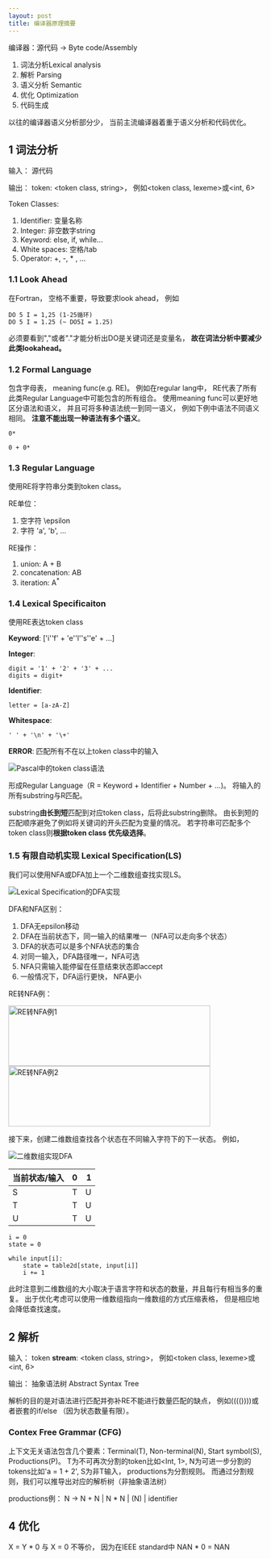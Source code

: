 ```yaml
---
layout: post
title: 编译器原理摘要
---
```

编译器：源代码 -> Byte code/Assembly

1. 词法分析Lexical analysis
2. 解析 Parsing
3. 语义分析 Semantic
4. 优化 Optimization
5. 代码生成

以往的编译器语义分析部分少， 当前主流编译器着重于语义分析和代码优化。

## 1 词法分析
输入： 源代码

输出： token: <token class, string>， 例如<token class, lexeme>或<int, 6>

Token Classes: 
1. Identifier: 变量名称
2. Integer: 非空数字string
3. Keyword: else, if, while...
4. White spaces: 空格/tab
5. Operator: +, -, * , ...

### 1.1 Look Ahead
在Fortran， 空格不重要，导致要求look ahead， 例如
```
DO 5 I = 1,25 (1-25循环)
DO 5 I = 1.25 (~ DO5I = 1.25)
```
必须要看到","或者"."才能分析出DO是关键词还是变量名， **故在词法分析中要减少此类lookahead。**

### 1.2 Formal Language
包含字母表， meaning func(e.g. RE)。 例如在regular lang中， RE代表了所有此类Regular Language中可能包含的所有组合。 使用meaning func可以更好地区分语法和语义， 并且可将多种语法统一到同一语义， 例如下例中语法不同语义相同。 **注意不能出现一种语法有多个语义**。

```
0*

0 + 0*
```

### 1.3 Regular Language
使用RE将字符串分类到token class。

RE单位：
1. 空字符 \epsilon
2. 字符 'a', 'b', ...

RE操作：
1. union: A + B
2. concatenation: AB
3. iteration: A<sup>\*</sup>


### 1.4 Lexical Specificaiton

使用RE表达token class

__Keyword__: ['i''f' + 'e''l''s''e' + ...]

__Integer__: 
```
digit = '1' + '2' + '3' + ...
digits = digit+
```
__Identifier__: 
```
letter = [a-zA-Z]
```

__Whitespace__:
```
' ' + '\n' + '\+'
```

__ERROR__:
匹配所有不在以上token class中的输入

<img src="{{site.baseurl}}/images/pascall_re.png" title="Pascal中的token class语法">

形成Regular Language（R = Keyword + Identifier + Number + ...)。 将输入的所有substring与R匹配。

substring**由长到短**匹配到对应token class，后将此substring删除。 由长到短的匹配顺序避免了例如将关键词的开头匹配为变量的情况。 若字符串可匹配多个token class则**根据token class 优先级选择**。 

### 1.5 有限自动机实现 Lexical Specification(LS)

我们可以使用NFA或DFA加上一个二维数组查找实现LS。

<img src="{{site.baseurl}}/images/dfa_lex.png" title="Lexical Specification的DFA实现">

DFA和NFA区别： 
1. DFA无epsilon移动
2. DFA在当前状态下，同一输入的结果唯一（NFA可以走向多个状态）
3. DFA的状态可以是多个NFA状态的集合
4. 对同一输入，DFA路径唯一，NFA可选
5. NFA只需输入能停留在任意结束状态即accept
6. 一般情况下，DFA运行更快， NFA更小

RE转NFA例：

<img src="{{site.baseurl}}/images/re_nfa1.png" title="RE转NFA例1" width="400" height="120">
<img src="{{site.baseurl}}/images/re_nfa2.png" title="RE转NFA例2" width="400" height="120">

接下来，创建二维数组查找各个状态在不同输入字符下的下一状态。 例如， 

<img src="{{site.baseurl}}/images/lex_2dtable.png" title="二维数组实现DFA">

| 当前状态/输入    | 0             | 1     |
| -------------   |:-------------:| -----:|
| S               | T             | U     |
| T               | T             | U     |
| U               | T             | U     |

```
i = 0
state = 0

while input[i]:
	state = table2d[state, input[i]]
	i += 1
```

此时注意到二维数组的大小取决于语言字符和状态的数量，并且每行有相当多的重复。 出于优化考虑可以使用一维数组指向一维数组的方式压缩表格， 但是相应地会降低查找速度。


## 2 解析
输入： token **stream**: <token class, string>， 例如<token class, lexeme>或<int, 6>

输出： 抽象语法树 Abstract Syntax Tree

解析的目的是对语法进行匹配并弥补RE不能进行数量匹配的缺点， 例如(((())))或者嵌套的if/else （因为状态数量有限）。

### Contex Free Grammar (CFG)
上下文无关语法包含几个要素：Terminal(T), Non-terminal(N), Start symbol(S), Productions(P)。 T为不可再次分割的token比如<Int, 1>, N为可进一步分割的tokens比如'a = 1 + 2', S为非T输入， productions为分割规则。 而通过分割规则，我们可以推导出对应的解析树（非抽象语法树）

productions例：
N -> N + N | N * N | (N) | identifier



## 4 优化
X = Y * 0 与 X = 0 不等价， 因为在IEEE standard中 NAN * 0 = NAN

